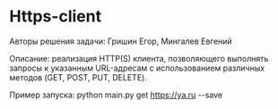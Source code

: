 # Https-client

Авторы решения задачи: Гришин Егор, Мингалев Евгений

Описание: реализация HTTP(S) клиента, позволяющего выполнять запросы к указанным URL-адресам с использованием различных методов (GET, POST, PUT, DELETE). 

Пример запуска: python main.py get https://ya.ru --save

